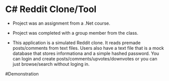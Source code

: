 # C# Reddit Clone/Tool

- Project was an assignment from a  .Net course.
- Project was completed with a group member from the class.

- This application is a simulated Reddit clone. It reads premade posts/comments from text files. Users also have a text file that is a mock database that stores informationa and a simple hashed password. You can login and create posts/comments/upvotes/downvotes or you can just browse/search without loging in.

#Demonstration

